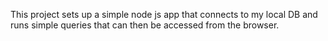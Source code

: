 This project sets up a simple node js app that connects to my local DB and runs simple queries that can then be accessed from the browser.
